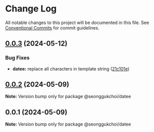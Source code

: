 # Change Log

All notable changes to this project will be documented in this file.
See [Conventional Commits](https://conventionalcommits.org) for commit guidelines.

## [0.0.3](https://github.com/seonggukchoi/packages.js/compare/@seonggukchoi/datee@0.0.2...@seonggukchoi/datee@0.0.3) (2024-05-12)

### Bug Fixes

- **datee:** replace all characters in template string ([21c101e](https://github.com/seonggukchoi/packages.js/commit/21c101ef06ce82c09b34577b5fefb76850d446aa))

## [0.0.2](https://github.com/seonggukchoi/packages.js/compare/@seonggukchoi/datee@0.0.1...@seonggukchoi/datee@0.0.2) (2024-05-09)

**Note:** Version bump only for package @seonggukchoi/datee

## 0.0.1 (2024-05-09)

**Note:** Version bump only for package @seonggukchoi/datee
